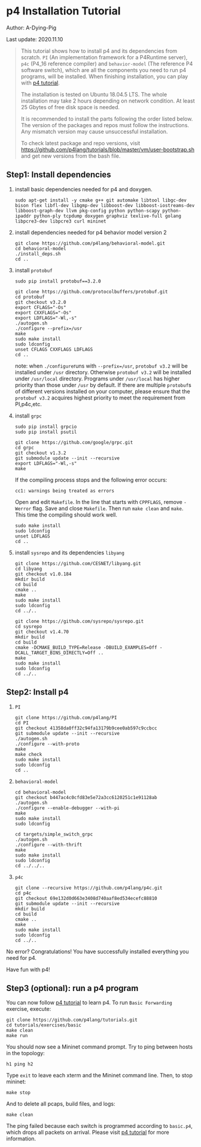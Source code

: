 # p4 Installation Tutorial

Author: A-Dying-Pig

Last update: 2020.11.10


> This tutorial shows how to install p4 and its dependencies from scratch. `PI` (An implementation framework for a P4Runtime server), `p4c` (P4_16 reference compiler) and `behavior-model` (The reference P4 software switch), which are all the components you need to run p4 programs, will be installed. When finishing installation, you can play with [p4 tutorial](https://github.com/p4lang/tutorials).
>
> The installation is tested on Ubuntu 18.04.5 LTS. The whole installation may take 2 hours depending on network condition. At least 25 Gbytes of free disk space is needed.
>
> It is recommended to install the parts following the order listed below. The version of the packages and repos must follow the instructions. Any mismatch version may cause unsuccessful installation. 
>
> To check latest package and repo versions, visit https://github.com/p4lang/tutorials/blob/master/vm/user-bootstrap.sh and get new versions from the bash file.

## Step1: Install dependencies

1. install basic dependencies needed for p4 and doxygen. 

   ```shell
   sudo apt-get install -y cmake g++ git automake libtool libgc-dev bison flex libfl-dev libgmp-dev libboost-dev libboost-iostreams-dev libboost-graph-dev llvm pkg-config python python-scapy python-ipaddr python-ply tcpdump doxygen graphviz texlive-full golang libpcre3-dev libpcre3 curl mininet
   ```

2. install dependencies needed for p4 behavior model version 2

   ```shell
   git clone https://github.com/p4lang/behavioral-model.git
   cd behavioral-model
   ./install_deps.sh
   cd ..
   ```

3. install  `protobuf`

   ```shell
   sudo pip install protobuf==3.2.0
   ```

   ```shell
   git clone https://github.com/protocolbuffers/protobuf.git
   cd protobuf
   git checkout v3.2.0
   export CFLAGS="-Os"
   export CXXFLAGS="-Os"
   export LDFLAGS="-Wl,-s"
   ./autogen.sh
   ./configure --prefix=/usr
   make
   sudo make install
   sudo ldconfig
   unset CFLAGS CXXFLAGS LDFLAGS
   cd ..
   ```
   note: when `./configure`runs with `--prefix=/usr`, `protobuf v3.2` will be installed under `/usr` directory. Otherwise `protobuf v3.2` will be installed under `/usr/local` directory. Programs under `/usr/local` has higher priority than those under `/usr` by default. If there are multiple `protobuf`s of different versions installed on your computer, please ensure that the `protobuf v3.2` acquires highest priority to meet the requirement from PI,p4c,etc.

4. install `grpc`

   ```shell
   sudo pip install grpcio
   sudo pip install psutil
   ```

   ```shell
   git clone https://github.com/google/grpc.git
   cd grpc
   git checkout v1.3.2
   git submodule update --init --recursive
   export LDFLAGS="-Wl,-s"
   make
   ```

   If the compiling process stops and the following error occurs:

   ```shell
   cc1: warnings being treated as errors
   ```

   Open and edit `Makefile`. In the line that starts with `CPPFLAGS`, remove `-Werror` flag. Save and close `Makefile`. Then run  `make clean`  and `make`. This time the compiling should work well.

   ```shell
   sudo make install
   sudo ldconfig
   unset LDFLAGS
   cd ..
   ```


5. install `sysrepo` and its dependencies `libyang`

   ```shell
   git clone https://github.com/CESNET/libyang.git
   cd libyang
   git checkout v1.0.184
   mkdir build
   cd build
   cmake ..
   make
   sudo make install
   sudo ldconfig
   cd ../..
   ```

   ```shell
   git clone https://github.com/sysrepo/sysrepo.git
   cd sysrepo
   git checkout v1.4.70
   mkdir build
   cd build
   cmake -DCMAKE_BUILD_TYPE=Release -DBUILD_EXAMPLES=Off -DCALL_TARGET_BINS_DIRECTLY=Off ..
   make
   sudo make install
   sudo ldconfig
   cd ../..
   ```

## Step2: Install p4

1. `PI`

   ```shell
   git clone https://github.com/p4lang/PI
   cd PI
   git checkout 41358da0ff32c94fa13179b9cee0ab597c9ccbcc
   git submodule update --init --recursive
   ./autogen.sh
   ./configure --with-proto
   make
   make check
   sudo make install
   sudo ldconfig
   cd ..
   ```

2. `behavioral-model`

   ```shell
   cd behavioral-model
   git checkout b447ac4c0cfd83e5e72a3cc6120251c1e91128ab
   ./autogen.sh
   ./configure --enable-debugger --with-pi
   make
   sudo make install
   sudo ldconfig
   ```

   ```shell
   cd targets/simple_switch_grpc
   ./autogen.sh
   ./configure --with-thrift
   make
   sudo make install
   sudo ldconfig
   cd ../../..
   ```

3. `p4c`

   ```shell
   git clone --recursive https://github.com/p4lang/p4c.git
   cd p4c
   git checkout 69e132d0d663e3408d740aaf8ed534ecefc88810
   git submodule update --init --recursive
   mkdir build
   cd build
   cmake ..
   make
   sudo make install
   sudo ldconfig
   cd ../..
   ```

No error? Congratulations! You have successfully installed everything you need for p4.

Have fun with p4! 

## Step3 (optional): run a p4 program

You can now follow [p4 tutorial](https://github.com/p4lang/tutorials) to learn p4. To run `Basic Forwarding` exercise, execute:

  ```shell
  git clone https://github.com/p4lang/tutorials.git
  cd tutorials/exercises/basic
  make clean
  make run
  ```

You should now see a Mininet command prompt. Try to ping between hosts in the topology:

  ```shell
  h1 ping h2
  ```

Type `exit` to leave each xterm and the Mininet command line. Then, to stop mininet:

  ```shell
  make stop
  ```

And to delete all pcaps, build files, and logs:

  ```shell
  make clean
  ```

The ping failed because each switch is programmed according to `basic.p4`, which drops all packets on arrival. Please visit [p4 tutorial](https://github.com/p4lang/tutorials) for more information.

